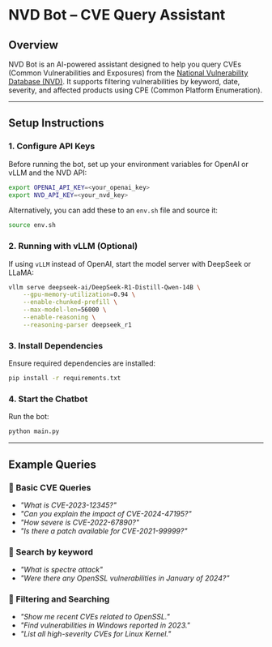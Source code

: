# **NVD Bot – CVE Query Assistant**  

## **Overview**  
NVD Bot is an AI-powered assistant designed to help you query CVEs (Common Vulnerabilities and Exposures) from the [National Vulnerability Database (NVD)](https://nvd.nist.gov/). It supports filtering vulnerabilities by keyword, date, severity, and affected products using CPE (Common Platform Enumeration).  

---

## **Setup Instructions**  

### **1. Configure API Keys**  
Before running the bot, set up your environment variables for OpenAI or vLLM and the NVD API:  

```sh
export OPENAI_API_KEY=<your_openai_key>
export NVD_API_KEY=<your_nvd_key>
```

Alternatively, you can add these to an `env.sh` file and source it:  

```sh
source env.sh
```

### **2. Running with vLLM (Optional)**  
If using `vLLM` instead of OpenAI, start the model server with DeepSeek or LLaMA:  

```sh
vllm serve deepseek-ai/DeepSeek-R1-Distill-Qwen-14B \
    --gpu-memory-utilization=0.94 \
    --enable-chunked-prefill \
    --max-model-len=56000 \
    --enable-reasoning \
    --reasoning-parser deepseek_r1
```

### **3. Install Dependencies**  
Ensure required dependencies are installed:  

```sh
pip install -r requirements.txt
```

### **4. Start the Chatbot**  
Run the bot:  

```sh
python main.py
```

---

## **Example Queries**  

### **🔹 Basic CVE Queries**  
- _"What is CVE-2023-12345?"_  
- _"Can you explain the impact of CVE-2024-47195?"_  
- _"How severe is CVE-2022-67890?"_  
- _"Is there a patch available for CVE-2021-99999?"_  

### **🔹 Search by keyword**
-  _"What is spectre attack"_
-  _"Were there any OpenSSL vulnerabilities in January of 2024?"_

### **🔹 Filtering and Searching**  
- _"Show me recent CVEs related to OpenSSL."_  
- _"Find vulnerabilities in Windows reported in 2023."_  
- _"List all high-severity CVEs for Linux Kernel."_  

